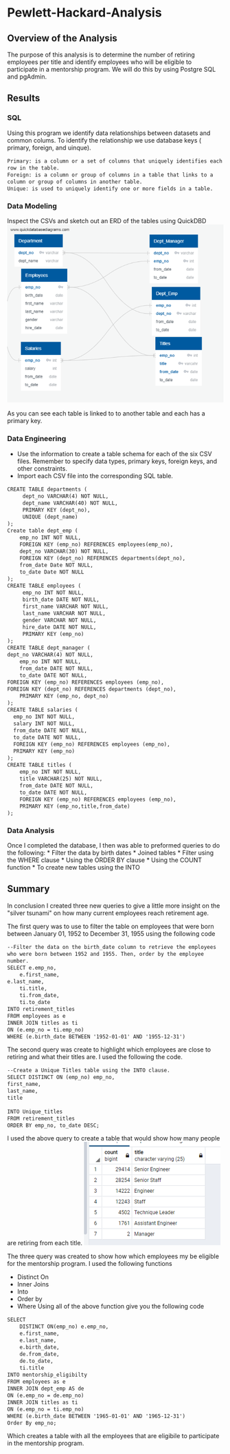 # Pewlett-Hackard-Analysis

## Overview of the Analysis
The purpose of this analysis is to determine the number of retiring employees per title and identify employees who will be eligible to participate in a mentorship program.
We will do this by using Postgre SQL and pgAdmin.

## Results

### SQL
Using this program we identify data relationships between datasets and common colums. To identify the relationship we use database keys ( primary, foreign, and uinque).

    Primary: is a column or a set of columns that uniquely identifies each row in the table.
    Foreign: is a column or group of columns in a table that links to a column or group of columns in another table.
    Unique: is used to uniquely identify one or more fields in a table.

### Data Modeling
Inspect the CSVs and sketch out an ERD of the tables using QuickDBD
![ERD](https://github.com/alainacox/Pewlett-Hackard-Analysis/blob/main/EmployeeDB.png)

As you can see each table is linked to to another table and each has a primary key.

### Data Engineering
* Use the information to create a table schema for each of the six CSV files. Remember to specify data types, primary keys, foreign keys, and other constraints.
* Import each CSV file into the corresponding SQL table.

```  
CREATE TABLE departments (
     dept_no VARCHAR(4) NOT NULL,
     dept_name VARCHAR(40) NOT NULL,
     PRIMARY KEY (dept_no),
     UNIQUE (dept_name)
);
Create table dept_emp (
	emp_no INT NOT NULL,
	FOREIGN KEY (emp_no) REFERENCES employees(emp_no),
	dept_no VARCHAR(30) NOT NULL,
	FOREIGN KEY (dept_no) REFERENCES departments(dept_no),
	from_date Date NOT NULL,
	to_date Date NOT NULL
);
CREATE TABLE employees (
	 emp_no INT NOT NULL,
     birth_date DATE NOT NULL,
     first_name VARCHAR NOT NULL,
     last_name VARCHAR NOT NULL,
     gender VARCHAR NOT NULL,
     hire_date DATE NOT NULL,
     PRIMARY KEY (emp_no)
);
CREATE TABLE dept_manager (
dept_no VARCHAR(4) NOT NULL,
    emp_no INT NOT NULL,
    from_date DATE NOT NULL,
    to_date DATE NOT NULL,
FOREIGN KEY (emp_no) REFERENCES employees (emp_no),
FOREIGN KEY (dept_no) REFERENCES departments (dept_no),
    PRIMARY KEY (emp_no, dept_no)
);
CREATE TABLE salaries (
  emp_no INT NOT NULL,
  salary INT NOT NULL,
  from_date DATE NOT NULL,
  to_date DATE NOT NULL,
  FOREIGN KEY (emp_no) REFERENCES employees (emp_no),
  PRIMARY KEY (emp_no)
);
CREATE TABLE titles (
	emp_no INT NOT NULL,
	title VARCHAR(25) NOT NULL,
	from_date DATE NOT NULL,
	to_date DATE NOT NULL, 
	FOREIGN KEY (emp_no) REFERENCES employees (emp_no),
	PRIMARY KEY (emp_no,title,from_date)
);
```
### Data Analysis
Once I completed the database, I then was able to preformed queries to do the following:
    * Filter the data by birth dates
    * Joined tables
    * Filter using the WHERE clause
    * Using the ORDER BY clause
    * Using the COUNT function
    * To create new tables using the INTO

## Summary
In conclusion I created three new queries to give a little more insight on the "silver tsunami" on how many current employees reach retirement age.

The first query was to use to filter the table on employees that were born between January 01, 1952 to December 31, 1955 using the following code 
```
--Filter the data on the birth_date column to retrieve the employees who were born between 1952 and 1955. Then, order by the employee number.
SELECT e.emp_no,
    e.first_name,
e.last_name,
    ti.title,
    ti.from_date,
    ti.to_date
INTO retirement_titles
FROM employees as e
INNER JOIN titles as ti
ON (e.emp_no = ti.emp_no)
WHERE (e.birth_date BETWEEN '1952-01-01' AND '1955-12-31')
```
The second query was create to highlight which employees are close to retiring and what their titles are. I used the following the code.
```
--Create a Unique Titles table using the INTO clause.
SELECT DISTINCT ON (emp_no) emp_no,
first_name,
last_name,
title

INTO Unique_titles
FROM retirement_titles
ORDER BY emp_no, to_date DESC;
```
 I used the above query to create a table that would show how many people are retiring from each title.
 ![table](https://github.com/alainacox/Pewlett-Hackard-Analysis/blob/main/retiring_titles_table.png)
 
 The three query was created to show how which employees my be eligible for the mentorship program. I used the following functions
  * Distinct On
  * Inner Joins
  * Into
  * Order by
  * Where
Using all of the above function give you the following code 
```
SELECT
    DISTINCT ON(emp_no) e.emp_no,
    e.first_name,
    e.last_name,
	e.birth_date,
	de.from_date,
	de.to_date,
	ti.title
INTO mentorship_eligibilty
FROM employees as e
INNER JOIN dept_emp AS de
ON (e.emp_no = de.emp_no)
INNER JOIN titles as ti
ON (e.emp_no = ti.emp_no)
WHERE (e.birth_date BETWEEN '1965-01-01' AND '1965-12-31')
Order By emp_no;
```
Which creates a table with all the employees that are  eligibile to participate in the mentorship program.
